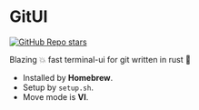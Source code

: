 # GitUI

[![GitHub Repo stars](https://img.shields.io/github/stars/extrawurst/gitui?style=social)](https://github.com/extrawurst/gitui)

Blazing :boom: fast terminal-ui for git written in rust :crab:

- Installed by **Homebrew**.
- Setup by `setup.sh`.
- Move mode is **VI**.
